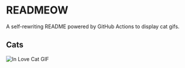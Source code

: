 # READMEOW

A self-rewriting README powered by GitHub Actions to display cat gifs.

## Cats

![In Love Cat GIF](https://media1.giphy.com/media/MDJ9IbxxvDUQM/200.gif?cid=9acd02da4ni5p0tw8e8qgpwbdg5bny997h6bhlqdw7h0rqa1&ep=v1_gifs_search&rid=200.gif&ct=g)
